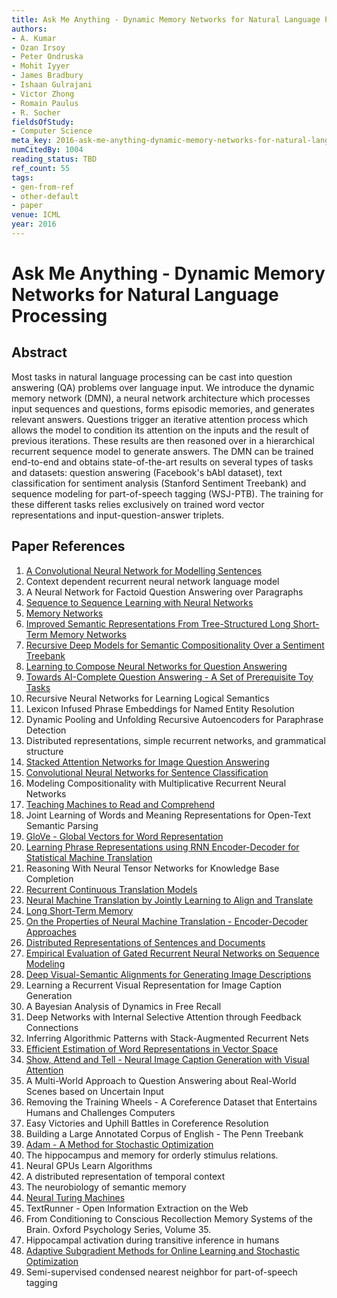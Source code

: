 ```yaml
---
title: Ask Me Anything - Dynamic Memory Networks for Natural Language Processing
authors:
- A. Kumar
- Ozan Irsoy
- Peter Ondruska
- Mohit Iyyer
- James Bradbury
- Ishaan Gulrajani
- Victor Zhong
- Romain Paulus
- R. Socher
fieldsOfStudy:
- Computer Science
meta_key: 2016-ask-me-anything-dynamic-memory-networks-for-natural-language-processing
numCitedBy: 1004
reading_status: TBD
ref_count: 55
tags:
- gen-from-ref
- other-default
- paper
venue: ICML
year: 2016
---
```


# Ask Me Anything - Dynamic Memory Networks for Natural Language Processing

## Abstract

Most tasks in natural language processing can be cast into question answering (QA) problems over language input. We introduce the dynamic memory network (DMN), a neural network architecture which processes input sequences and questions, forms episodic memories, and generates relevant answers. Questions trigger an iterative attention process which allows the model to condition its attention on the inputs and the result of previous iterations. These results are then reasoned over in a hierarchical recurrent sequence model to generate answers. The DMN can be trained end-to-end and obtains state-of-the-art results on several types of tasks and datasets: question answering (Facebook's bAbI dataset), text classification for sentiment analysis (Stanford Sentiment Treebank) and sequence modeling for part-of-speech tagging (WSJ-PTB). The training for these different tasks relies exclusively on trained word vector representations and input-question-answer triplets.

## Paper References

1. [A Convolutional Neural Network for Modelling Sentences](2014-a-convolutional-neural-network-for-modelling-sentences)
2. Context dependent recurrent neural network language model
3. A Neural Network for Factoid Question Answering over Paragraphs
4. [Sequence to Sequence Learning with Neural Networks](2014-sequence-to-sequence-learning-with-neural-networks)
5. [Memory Networks](2015-memory-networks)
6. [Improved Semantic Representations From Tree-Structured Long Short-Term Memory Networks](2015-improved-semantic-representations-from-tree-structured-long-short-term-memory-networks)
7. [Recursive Deep Models for Semantic Compositionality Over a Sentiment Treebank](2013-recursive-deep-models-for-semantic-compositionality-over-a-sentiment-treebank)
8. [Learning to Compose Neural Networks for Question Answering](2016-learning-to-compose-neural-networks-for-question-answering)
9. [Towards AI-Complete Question Answering - A Set of Prerequisite Toy Tasks](2016-towards-ai-complete-question-answering-a-set-of-prerequisite-toy-tasks)
10. Recursive Neural Networks for Learning Logical Semantics
11. Lexicon Infused Phrase Embeddings for Named Entity Resolution
12. Dynamic Pooling and Unfolding Recursive Autoencoders for Paraphrase Detection
13. Distributed representations, simple recurrent networks, and grammatical structure
14. [Stacked Attention Networks for Image Question Answering](2016-stacked-attention-networks-for-image-question-answering)
15. [Convolutional Neural Networks for Sentence Classification](2014-convolutional-neural-networks-for-sentence-classification)
16. Modeling Compositionality with Multiplicative Recurrent Neural Networks
17. [Teaching Machines to Read and Comprehend](2015-teaching-machines-to-read-and-comprehend)
18. Joint Learning of Words and Meaning Representations for Open-Text Semantic Parsing
19. [GloVe - Global Vectors for Word Representation](2014-glove-global-vectors-for-word-representation)
20. [Learning Phrase Representations using RNN Encoder-Decoder for Statistical Machine Translation](2014-learning-phrase-representations-using-rnn-encoder-decoder-for-statistical-machine-translation)
21. Reasoning With Neural Tensor Networks for Knowledge Base Completion
22. [Recurrent Continuous Translation Models](2013-recurrent-continuous-translation-models)
23. [Neural Machine Translation by Jointly Learning to Align and Translate](2015-neural-machine-translation-by-jointly-learning-to-align-and-translate)
24. [Long Short-Term Memory](1997-long-short-term-memory)
25. [On the Properties of Neural Machine Translation - Encoder-Decoder Approaches](2014-on-the-properties-of-neural-machine-translation-encoder-decoder-approaches)
26. [Distributed Representations of Sentences and Documents](2014-distributed-representations-of-sentences-and-documents)
27. [Empirical Evaluation of Gated Recurrent Neural Networks on Sequence Modeling](2014-empirical-evaluation-of-gated-recurrent-neural-networks-on-sequence-modeling)
28. [Deep Visual-Semantic Alignments for Generating Image Descriptions](2017-deep-visual-semantic-alignments-for-generating-image-descriptions)
29. Learning a Recurrent Visual Representation for Image Caption Generation
30. A Bayesian Analysis of Dynamics in Free Recall
31. Deep Networks with Internal Selective Attention through Feedback Connections
32. Inferring Algorithmic Patterns with Stack-Augmented Recurrent Nets
33. [Efficient Estimation of Word Representations in Vector Space](2013-efficient-estimation-of-word-representations-in-vector-space)
34. [Show, Attend and Tell - Neural Image Caption Generation with Visual Attention](2015-show-attend-and-tell-neural-image-caption-generation-with-visual-attention)
35. A Multi-World Approach to Question Answering about Real-World Scenes based on Uncertain Input
36. Removing the Training Wheels - A Coreference Dataset that Entertains Humans and Challenges Computers
37. Easy Victories and Uphill Battles in Coreference Resolution
38. Building a Large Annotated Corpus of English - The Penn Treebank
39. [Adam - A Method for Stochastic Optimization](2015-adam-a-method-for-stochastic-optimization)
40. The hippocampus and memory for orderly stimulus relations.
41. Neural GPUs Learn Algorithms
42. A distributed representation of temporal context
43. The neurobiology of semantic memory
44. [Neural Turing Machines](2014-neural-turing-machines)
45. TextRunner - Open Information Extraction on the Web
46. From Conditioning to Conscious Recollection Memory Systems of the Brain. Oxford Psychology Series, Volume 35.
47. Hippocampal activation during transitive inference in humans
48. [Adaptive Subgradient Methods for Online Learning and Stochastic Optimization](2010-adaptive-subgradient-methods-for-online-learning-and-stochastic-optimization)
49. Semi-supervised condensed nearest neighbor for part-of-speech tagging
